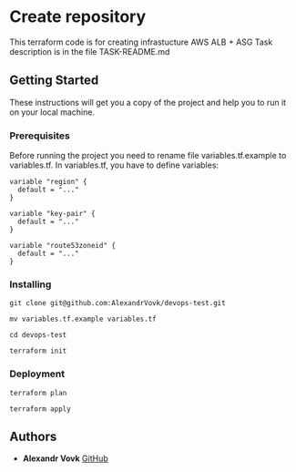 # Create repository 


This terraform code is for creating infrastucture AWS ALB + ASG
Task description is in the file TASK-README.md


## Getting Started

These instructions will get you a copy of the project and help you to run it on your local machine.

### Prerequisites

Before running the project you need to rename file variables.tf.example to variables.tf.
In variables.tf, you have to define variables:

```
variable "region" {
  default = "..."
}

variable "key-pair" {
  default = "..."
}

variable "route53zoneid" {
  default = "..."
}
``` 


### Installing 

```
git clone git@github.com:AlexandrVovk/devops-test.git

mv variables.tf.example variables.tf

cd devops-test

terraform init

```

### Deployment

```
terraform plan

terraform apply
```

## Authors

* **Alexandr Vovk** [GitHub](https://github.com/AlexandrVovk/)
